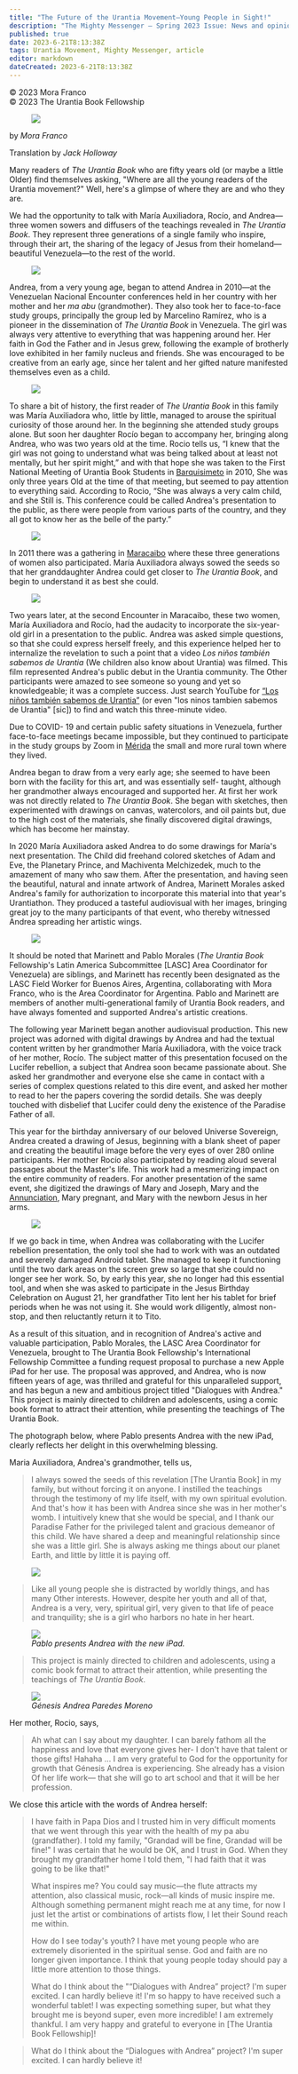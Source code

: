 ```yaml
---
title: "The Future of the Urantia Movement—Young People in Sight!"
description: "The Mighty Messenger — Spring 2023 Issue: News and opinions for Readers of The Urantia Book"
published: true
date: 2023-6-21T8:13:38Z
tags: Urantia Movement, Mighty Messenger, article
editor: markdown
dateCreated: 2023-6-21T8:13:38Z
---
```


<p class="v-card v-sheet theme--light grey lighten-3 px-2">© 2023 Mora Franco<br>© 2023 The Urantia Book Fellowship</p>

<figure id="Figure_1" class="image urantiapedia image-style-align-left">
<img src="/image/article/The_Mighty_Messenger/2023_Spring/018.jpg">
</figure>

by _Mora Franco_

Translation by _Jack Holloway_

Many readers of _The Urantia Book_ who are fifty years old (or maybe a little Older) find themselves asking, "Where are all the young readers of the Urantia movement?" Well, here's a glimpse of where they are and who they are. 

We had the opportunity to talk with María Auxiliadora, Rocío, and Andrea—three women sowers and diffusers of the teachings revealed in _The Urantia Book_. They represent three generations of a single family who inspire, through their art, the sharing of the legacy of Jesus from their homeland— beautiful Venezuela—to the rest of the world.

<figure id="Figure_2" class="image urantiapedia image-style-align-right">
<img src="/image/article/The_Mighty_Messenger/2023_Spring/021.jpg">
</figure>

Andrea, from a very young age, began to attend Andrea in 2010—at the Venezuelan Nacional Encounter conferences held in her country with her mother and her _ma abu_ (grandmother). They also took her to face-to-face study groups, principally the group led by Marcelino Ramírez, who is a pioneer in the dissemination of _The Urantia Book_ in Venezuela. The girl was always very attentive to everything that was happening around her. Her faith in God the Father and in Jesus grew, following the example of brotherly love exhibited in her family nucleus and friends. She was encouraged to be creative from an early age, since her talent and her gifted nature manifested themselves even as a child.

<figure id="Figure_3" class="image urantiapedia image-style-align-right">
<img src="/image/article/The_Mighty_Messenger/2023_Spring/020.jpg">
</figure>

To share a bit of history, the first reader of _The Urantia Book_ in this family was María Auxiliadora who, little by little, managed to arouse the spiritual curiosity of those around her. In the beginning she attended study groups alone. But soon her daughter Rocío began to accompany her, bringing along Andrea, who was two years old at the time. Rocio tells us, “I knew that the girl was not going to understand what was being talked about at least not mentally, but her spirit might,” and with that hope she was taken to the First National Meeting of Urantia Book Students in [Barquisimeto](https://en.wikipedia.org/wiki/Barquisimeto) in 2010, She was only three years Old at the time of that meeting, but seemed to pay attention to everything said. According to Rocio, “She was always a very calm child, and she Still is. This conference could be called Andrea's presentation to the public, as there were people from various parts of the country, and they all got to know her as the belle of the party.”

<figure id="Figure_4" class="image urantiapedia">
<img src="/image/article/The_Mighty_Messenger/2023_Spring/064.jpg">
</figure>

In 2011 there was a gathering in [Maracaibo](https://en.wikipedia.org/wiki/Maracaibo) where these three generations of women also participated. María Auxiliadora always sowed the seeds so that her granddaughter Andrea could get closer to _The Urantia Book_, and begin to understand it as best she could. 

<figure id="Figure_4" class="image urantiapedia image-style-align-right">
<img src="/image/article/The_Mighty_Messenger/2023_Spring/065.jpg">
</figure>

Two years later, at the second Encounter in Maracaibo, these two women, María Auxiliadora and Rocío, had the audacity to incorporate the six-year-old girl in a presentation to the public. Andrea was asked simple questions, so that she could express herself freely, and this experience helped her to internalize the revelation to such a point that a video _Los niños también sabemos de Urantia_ (We children also know about Urantia) was filmed. This film represented Andrea's public debut in the Urantia community. The Other participants were amazed to see someone so young and yet so knowledgeable; it was a complete success. Just search YouTube for [“Los niños también  sabemos de Urantia”](https://www.youtube.com/watch?v=-7ng9ddkS4k) (or even "los ninos tambien sabemos de Urantia" [sic]) to find and watch this three-minute video. 

Due to COVID- 19 and certain public safety situations in Venezuela, further face-to-face meetings became impossible, but they continued to participate in the study groups by Zoom in [Mérida](https://en.wikipedia.org/wiki/M%C3%A9rida,_M%C3%A9rida) the small and more rural town where they lived.

Andrea began to draw from a very early age; she seemed to have been born with the facility for this art, and was essentially self- taught, although her grandmother always encouraged and supported her. At first her work was not directly related to _The Urantia Book_. She began with sketches, then experimented with drawings on canvas, watercolors, and oil paints but, due to the high cost of the materials, she finally discovered digital drawings, which has become her mainstay. 

In 2020 María Auxiliadora asked Andrea to do some drawings for María's next presentation. The Child did freehand colored sketches of Adam and Eve, the Planetary Prince, and Machiventa Melchizedek, much to the amazement of many who saw them. After the presentation, and having seen the beautiful, natural and innate artwork of Andrea, Marinett Morales asked Andrea's family for authorization to incorporate this material into that year's Urantiathon. They produced a tasteful audiovisual with her images, bringing great joy to the many participants of that event, who thereby witnessed Andrea spreading her artistic wings.

<figure id="Figure_5" class="image urantiapedia image-style-align-right">
<img src="/image/article/The_Mighty_Messenger/2023_Spring/066.jpg">
</figure>

It should be noted that Marinett and Pablo Morales (_The Urantia Book_ Fellowship's Latin America Subcommittee [LASC] Area Coordinator for Venezuela) are siblings, and Marinett has recently been designated as the LASC Field Worker for Buenos Aires, Argentina, collaborating with Mora Franco, who is the Area Coordinator for Argentina. Pablo and Marinett are members of another multi-generational family of Urantia Book readers, and have always fomented and supported Andrea's artistic creations.

The following year Marinett began another audiovisual production. This new project was adorned with digital drawings by Andrea and had the textual content written by her grandmother María Auxiliadora, with the voice track of her mother, Rocío. The subject matter of this presentation focused on the Lucifer rebellion, a subject that Andrea soon became passionate about. She asked her grandmother and everyone else she came in contact with a series of complex questions related to this dire event, and asked her mother to read to her the papers covering the sordid details. She was deeply touched with disbelief that Lucifer could deny the existence of the Paradise Father of all.

This year for the birthday anniversary of our beloved Universe Sovereign, Andrea created a drawing of Jesus, beginning with a blank sheet of paper and creating the beautiful image before the very eyes of over 280 online participants. Her mother Rocío also participated by reading aloud several passages about the Master's life. This work had a mesmerizing impact on the entire community of readers. For another presentation of the same event, she digitized the drawings of Mary and Joseph, Mary and the [Annunciation](https://en.wikipedia.org/wiki/Annunciation), Mary pregnant, and Mary with the newborn Jesus in her arms.

<figure id="Figure_6" class="image urantiapedia image-style-align-right">
<img src="/image/article/The_Mighty_Messenger/2023_Spring/067.jpg">
</figure>

If we go back in time, when Andrea was collaborating with the Lucifer rebellion presentation, the only tool she had to work with was an outdated and severely damaged Android tablet. She managed to keep it functioning until the two dark areas on the screen grew so large that she could no longer see her work. So, by early this year, she no longer had this essential tool, and when she was asked to participate in the Jesus Birthday Celebration on August 21, her grandfather Tito lent her his tablet for brief periods when he was not using it. She would work diligently, almost non-stop, and then reluctantly return it to Tito.

As a result of this situation, and in recognition of Andrea's active and valuable participation, Pablo Morales, the LASC Area Coordinator for Venezuela, brought to The Urantia Book Fellowship's International Fellowship Committee a funding request proposal to purchase a new Apple iPad for her use. The proposal was approved, and Andrea, who is now fifteen years of age, was thrilled and grateful for this unparalleled support, and has begun a new and ambitious project titled "Dialogues with Andrea." This project is mainly directed to children and adolescents, using a comic book format to attract their attention, while presenting the teachings of The Urantia Book. 

The photograph below, where Pablo presents Andrea with the new iPad, clearly reflects her delight in this overwhelming blessing. 

Maria Auxiliadora, Andrea's grandmother, tells us, 

> I always sowed the seeds of this revelation [The Urantia Book] in my family, but without forcing it on anyone. I instilled the teachings through the testimony of my life itself, with my own spiritual evolution. And that's how it has been with Andrea since she was in her mother's womb. I intuitively knew that she would be special, and I thank our Paradise Father for the privileged talent and gracious demeanor of this child. We have shared a deep and meaningful relationship since she was a little girl. She is always asking me things about our planet Earth, and little by little it is paying off.

<figure id="Figure_7" class="image urantiapedia image-style-align-right">
<img src="/image/article/The_Mighty_Messenger/2023_Spring/022.jpg">
</figure>

> Like all young people she is distracted by worldly things, and has many Other interests. However, despite her youth and all of that, Andrea is a very, very, spiritual girl, very given to that life of peace and tranquility; she is a girl who harbors no hate in her heart.

<figure id="Figure_7" class="image urantiapedia">
<img src="/image/article/The_Mighty_Messenger/2023_Spring/023.jpg">
<figcaption><em>Pablo presents Andrea with the new iPad.</em><figcaption>
</figure>

> This project is mainly directed to children and adolescents, using a comic book format to attract their attention, while presenting the teachings of _The Urantia Book_.

<figure id="Figure_8" class="image urantiapedia">
<img src="/image/article/The_Mighty_Messenger/2023_Spring/028.jpg">
<figcaption><em>Génesis Andrea Paredes Moreno</em><figcaption>
</figure>

Her mother, Rocio, says,

> Ah what can I say about my daughter. I can barely fathom all the happiness and love that everyone gives her- I don't have that talent or those gifts! Hahaha ... I am very grateful to God for the opportunity for growth that Génesis Andrea is experiencing. She already has a vision Of her life work— that she will go to art school and that it will be her profession.

We close this article with the words of Andrea herself:

> I have faith in Papa Dios and I trusted him in very difficult moments that we went through this year with the health of my pa abu (grandfather). I told my family, "Grandad will be fine, Grandad will be fine!" I was certain that he would be OK, and I trust in God. When they brought my grandfather home I told them, "I had faith that it was going to be like that!"
> 
> What inspires me? You could say music—the flute attracts my attention, also classical music, rock—all kinds of music inspire me. Although something permanent might reach me at any time, for now I just let the artist or combinations of artists flow, I let their Sound reach me within. 
> 
> How do I see today's youth? I have met young people who are extremely disoriented in the spiritual sense. God and faith are no longer given importance. I think that young people today should pay a little more attention to those things.
> 
>  What do I think about the "“Dialogues with Andrea” project? I'm super excited. I can hardly believe it! I'm so happy to have received such a wonderful tablet! I was expecting something super, but what they brought me is beyond super, even more incredible! I am extremely thankful. I am very happy and grateful to everyone in [The Urantia Book Fellowship]!

> What do I think about the “Dialogues with Andrea” project? I'm super excited. I can hardly believe it!